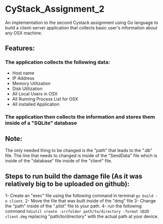 # CyStack_Assignment_2
An implementation to the second Cystack assignment using Go language to build a client-server application that collects basic user's information about any OSX machine.

## Features:
### The application collects the following data: 
* Host name
* IP Address
* Memory Utilization
* Disk Utilization
* All Local Users in OSX
* All Running Process List for OSX 
* All installed Application

### The application then collects the information and stores them inside of a "SQLite" database

## Note: 
The only needed thing to be changed is the "path" that leads to the ".db" file.
The line that needs to changed is inside of the "SendData" file which is inside of the "database" file inside of the "client" file.

## Steps to run build the damage file (As it was relatively big to be uploaded on github):
1- Create an "exec" file using the following command in terminal `go build -o client`.
2- Move the file that was built inside of the "dmg" file
3- Change the "path" inside of the ".plist" file to your path.
4- run the following command `hdiutil create -srcfolder path/to/directory -format UDZO client.dmg` replacing "path/to/directory" with the actual path at your device.



